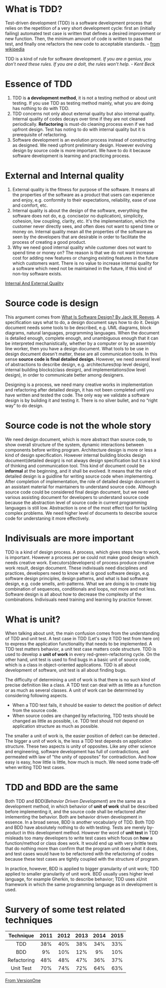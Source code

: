 # What is TDD?

Test-driven development (TDD) is a software development process that relies on the repetition of a very short development cycle: first an (initially failing) automated test case is written that defines a desired improvement or new function. Then, the minimum amount of code is written to pass that test, and finally one refactors the new code to acceptable standards. - [from wikipedia](https://en.wikipedia.org/wiki/Test-driven_development)

TDD is a kind of rule for software development. _If you are a genius, you don’t need these rules. If you are a dolt, the rules won’t help. -  Kent Beck_

# Essence of TDD

1. TDD is __a development method__, it is not a testing method or about unit testing. If you use TDD as testing method mainly, what you are doing has nothing to do with TDD.
2. TDD concerns not only about external quality but also internal quality. Internal quality of codes decays over time if they are not cleaned periodically. __Refactoring__ is must-do cleaning process even if we had upfront design. Test has noting to do with internal quality but it is prerequisite of refactoring. 
3. Software development is an evolution process instead of constructing as designed. We need upfront preliminary design. However evolving design by source code is more important. We have to do it because software development is learning and practicing process. 

# External and Internal quality

1. External quality is the fitness for purpose of the software. It means all the properties of the software as a product that users can experience and enjoy, e.g. conformity to their expectations, reliability, ease of use and comfort, etc.
2. Internal quality is about the design of the software, everything the software does not do, e.g. concise(or no duplication), simplicity, cohesion, low coupling, clarity, etc. It's the implementation, which the customer never directly sees, and often does not want to spend time or money on. Internal quality mean all the properties of the software as seen by the developers that are desirable in order to facilitate the process of creating a good product.
3. Why we need good internal quality while customer does not want to spend time or money on? The reason is that we do not want increase cost for adding new features or changing existing features in the future which customers want. There is no value to increase internal quality for a software which need not be maintained in the future, if this kind of non-toy software exists. 

[Internal And External Quality](http://c2.com/cgi/wiki?InternalAndExternalQuality)

# Source code is design

This argument comes from [What Is Software Design? By Jack W. Reeves](http://www.developerdotstar.com/mag/articles/PDF/DevDotStar_Reeves_CodeAsDesign.pdf). A specification says what to do, a design document says how to do it.  Design document needs some tools to be described, e.g. UML diagrams, block diagrams, natural languages, programming languages. When the document is detailed enough, complete enough, and unambiguous enough that it can be interpreted mechanistically, whether by a computer or by an assembly line worker, then you have a design document. What tools to be use in design document doesn't matter, these are all communication tools. In this sense __source code is final detailed design.__ However, we need several level of abstractions to describe design, e.g. architectures(top level design), internal building blocks(class design), and implementations(low level design), in order to communicate better among designers. 

Designing is a process, we need many creative works in implementation and refactoring after detailed design, it has not been completed until you have written and tested the code. The only way we validate a software design is by building it and testing it. There is no silver bullet, and no “right way” to do design. 

# Source code is not the whole story

We need design document, which is more abstract than source code, to show overall structure of the system, dynamic interactions between components before writing program. Architecture design is more or less a kind of design specification. However internal building blocks design document(detailed design) is not always design specification but it is a kind of thinking and communication tool. This kind of document could be __informal__ at the beginning, and it shall be evolved. It means that the role of detailed design is a guidline for writing source code when implementing. After completion of implementation, the role of detailed design document is an assistant material for maintainers to understand source code. Although source code could be considered final design document, but we need various assisting document for developers to understand source code because the abstraction level of source code in current programming languages is still low. Abstraction is one of the most effect tool for tackling complex problems. We need higher level of documents to describe source code for understaning it more effectively. 

# Indivisuals are more important

TDD is a kind of design process. A process, which gives steps how to work, is important. However a process per se could not make good design which needs creative work. Executors(developers) of process produce creative work result, design document. These indivisuals need disciplines and practices, developers need to know what is good software design, e.g. software design principles, design patterns, and what is bad software design, e.g. code smells, anti-patterns. What we are doing is to create big combination of sequences, conditionals and loops, not more and not less. Software design is all about how to decrease the complexity of the combinations. Indivisuals need training and learning by practice forever.

# What is unit?

When talking about unit, the main confusion comes from the understanding of TDD and unit test. A test case in TDD (Let's say it TDD test from here on) to express the application functionality that needs to be implemented. A TDD test matters behavior, a unit test case matters code structure. TDD is used to develop a __unit of work__ in every red-green-refactoring cycle. On the other hand, unit test is used to find bugs in a basic unit of source code, which is a class in object-oriented applications. TDD is all about development of software, unit test is all about finding bugs. 

The difficulty of determining a unit of work is that there is no such kind of precise definition like a class. A TDD test can deal with as little as a function or as much as several classes. A unit of work can be determined by considering following aspects.

 - When a TDD test fails, it should be easier to detect the position of defect from the source code. 
 - When source codes are changed by refactoring, TDD tests should be changed as little as possible, i.e. TDD test  should not depend on application structure as much as possible.

The smaller a unit of work is, the easier position of defect can be detected . The bigger a unit of work is, the less a TDD test depends on application structure. These two aspects is unity of opposites. Like any other science and engineering, software development has full of contradictions, and permeated with law of "the unity of opposites" for contradiction. And how easy is easy, how little is little, how much is much. We need some trade-off when writing TDD test cases.  

# TDD and BDD are the same

Both TDD and BDD(_Behavior Driven Development_) are the same as a development method, in which behavior of __unit of work__ shall be described before implementing it, and the source code shall be refactored after imlementing the behavior. Both are behavior driven development in essence. In a broad sense, BDD is another vocabulariy of TDD. Both TDD and BDD have absolutely nothing to do with testing. Tests are merely by-product in this development method. However the word of __unit test__ in TDD misleads too many developers to write test cases which focus on __how__ a function/method or class does work. It would end up with very brittle tests that do nothing more than confirm that the program unit does what it does, and test cases would have to be refactored with the refactoring of codes because these test cases are tightly coupled with the structure of program.

In practice, however, BDD is applied to bigger granularity of unit work; TDD applied to smaller granularity of unit work. BDD usually uses higher level language, for example Gherkin, to describe behavior; TDD uses xUnit framework in which the same programming language as in development is used. 

# Survery of some test related techniques

| Technique   | 2011 | 2012 | 2013 | 2014 | 2015 |
|:-----------:|:----:|:----:|:----:|:----:|:----:|
| TDD         | 38%  | 40%  | 38%  | 34%  | 33%  |
| BDD         | 9%   | 10%  | 12%  | 9%   | 10%  |
| Refactoring | 48%  | 48%  | 47%  | 36%  | 37%  |
| Unit Test   | 70%  | 74%  | 72%  | 64%  | 63%  |

[From VersionOne](https://www.versionone.com/)


